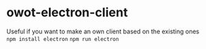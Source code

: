 # owot-electron-client
Useful if you want to make an own client based on the existing ones
<br>
`npm install electron`
`npm run electron`
